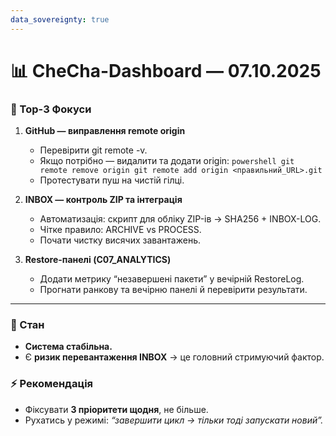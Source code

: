 ```yaml
---
data_sovereignty: true
---
```

# 📊 CheCha-Dashboard — 07.10.2025

### 🎯 Top-3 Фокуси
1. **GitHub — виправлення remote origin**
   - Перевірити git remote -v.
   - Якщо потрібно — видалити та додати origin:
     `powershell
     git remote remove origin
     git remote add origin <правильний_URL>.git
     `
   - Протестувати пуш на чистій гілці.

2. **INBOX — контроль ZIP та інтеграція**
   - Автоматизація: скрипт для обліку ZIP-ів → SHA256 + INBOX-LOG.
   - Чітке правило: ARCHIVE vs PROCESS.
   - Почати чистку висячих завантажень.

3. **Restore-панелі (C07_ANALYTICS)**
   - Додати метрику “незавершені пакети” у вечірній RestoreLog.
   - Прогнати ранкову та вечірню панелі й перевірити результати.

---

### 🔄 Стан
- **Система стабільна.**
- Є **ризик перевантаження INBOX** → це головний стримуючий фактор.

### ⚡ Рекомендація
- Фіксувати **3 пріоритети щодня**, не більше.
- Рухатись у режимі: *“завершити цикл → тільки тоді запускати новий”.*
